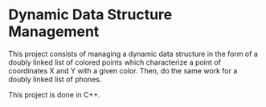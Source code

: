 # Dynamic Data Structure Management
This project consists of managing a dynamic data structure in the form of a doubly linked list of colored points which characterize a point of coordinates X and Y with a given color. Then, do the same work for a doubly linked list of phones.

This project is done in C++.
